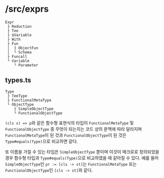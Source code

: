 # /src/exprs

```
Expr
 ├ Reduction
 ├ Tee
 ├ $Variable
 ├ With
 ├ Fun
 │  ├ ObjectFun
 │  └ Schema
 ├ Funcall
 └ Variable
    └ Parameter
```

## types.ts

```
Type
 ├ TeeType
 ├ FunctionalMetaType
 └ ObjectType
    ├ SimpleObjectType
    └ FunctionalObjectType
```

`(cls x) => p`와 같은 함수형 표현식의 타입이 `FunctionalMetaType` 및 `FunctionalObjectType` 중 무엇이 되는지는 코드 상의 문맥에 따라 달라지며 `FunctionalMetaType`이 된 것과 `FunctionalObjectType`이 된 것은 `Type#equals(Type)`으로 비교하면 같다.

또 이름을 가질 수 있는 타입은 `SimpleObjectType` 뿐이며 이것이 매크로로 정의되었을 경우 함수형 타입과 `Type#equals(Type)`으로 비교하였을 때 같아질 수 있다. 예를 들어 `SimpleObjectType`인 `pr := [cls -> st]`는 `FunctionalMetaType` 또는 `FunctionalObjectType`인 `[cls -> st]`와 같다.
